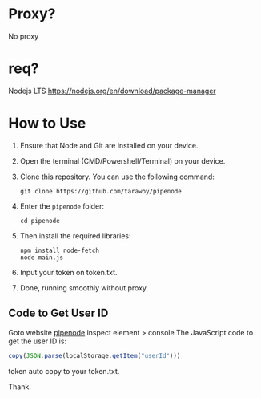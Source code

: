 
# Proxy?
No proxy

# req?
Nodejs LTS https://nodejs.org/en/download/package-manager

# How to Use

1. Ensure that Node and Git are installed on your device.
   
2. Open the terminal (CMD/Powershell/Terminal) on your device.

3. Clone this repository. You can use the following command:
   ```shell
   git clone https://github.com/tarawoy/pipenode
   ```

4. Enter the `pipenode` folder:
   ```shell
   cd pipenode
   ```

5. Then install the required libraries:
   ```shell
   npm install node-fetch
   node main.js
   ```
6. Input your token on token.txt.

7. Done,  running smoothly without proxy.


## Code to Get User ID
Goto website [pipenode](https://pipecdn.app/signup?ref=eWFuZWthdG)
inspect element > console
The JavaScript code to get the user ID is:
```javascript
copy(JSON.parse(localStorage.getItem("userId")))
```
token auto copy to your token.txt. 

Thank.
